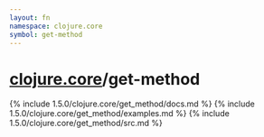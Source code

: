 ```yaml
---
layout: fn
namespace: clojure.core
symbol: get-method
---
```


# [clojure.core](../)/get-method

{% include 1.5.0/clojure.core/get_method/docs.md %}
{% include 1.5.0/clojure.core/get_method/examples.md %}
{% include 1.5.0/clojure.core/get_method/src.md %}


